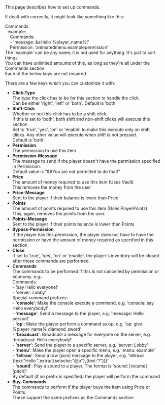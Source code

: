 This page describes how to set up commands.

If dealt with correctly, it might look like something like this:

Commands:<br/>
&nbsp;&nbsp;example:<br/>
&nbsp;&nbsp;&nbsp;&nbsp;Commands:<br/>
&nbsp;&nbsp;&nbsp;&nbsp;- 'message: &aHello %player_name%!'</br>
&nbsp;&nbsp;&nbsp;&nbsp;Permission: 'animatedmenu.examplepermission'<br/>
The 'example' can be any name; it is not used for anything. It's just to sort things<br/>
You can have unlimited amounts of this, as long as they're all under the Commands section<br/>
Each of the below keys are not required

There are a few keys which you can customize it with:
<ul>
  <li>
    <b>Click-Type</b><br/>
    The type the click has to be for this section to handle the click.<br/>
    Can be either 'right', 'left' or 'both'. Default is 'both'
  </li>
  <li>
    <b>Shift-Click</b><br/>
    Whether or not this click has to be a shift click.<br/>
    If this is set to 'both', both shift and non-shift clicks will execute this section.<br/>
    Set to 'true', 'yes', 'on' or 'enable' to make this execute only on shift clicks. Any other value will execute when shift is not pressed.<br/>
    Default is 'both'
  </li>
  <li>
    <b>Permission</b><br/>
    The permission to use this item
  </li>
  <li>
    <b>Permission-Message</b><br/>
    The message to send if the player doesn't have the permission specified in Permission.<br/>
    Default value is "&6You are not permitted to do that!"
  </li>
  <li>
    <b>Price</b><br/>
    The amount of money required to use this item (Uses Vault)<br/>
    This removes the money from the user<br/>
  </li>
  <li>
    <b>Price-Message</b><br/>
    Sent to the player if their balance is lower than Price
  </li>
  <li>
    <b>Points</b><br/>
    The amount of points required to use this item (Uses PlayerPoints)<br/>
    This, again, removes the points from the user.
  </li>
  <li>
    <b>Points-Message</b><br/>
    Sent to the player if their points balance is lower than Points
  </li>
  <li>
    <b>Bypass-Permission</b><br/>
    If the player has this permission, the player does not have to have the permission or have the amount of money required as specified in this section.
  </li>
  <li>
    <b>Close</b><br/>
    If set to 'true', 'yes', 'on' or 'enable', the player's inventory will be closed after these commands are performed.
  </li>
  <li>
    <b>Commands</b><br/>
    The commands to be performed if this is not cancelled by permission or economy.
    e.g.:<br/>
    Commands:<br/>
    - 'say Hello everyone!'<br/>
    - 'server: Lobby'<br/>
    Special command prefixes:<br/>
    - '<b>console</b>': Make the console execute a command, e.g. 'console: say Hello everybody!'<br/>
    - '<b>message</b>': Send a message to the player, e.g. 'message: Hello person!'<br/>
    - '<b>op</b>': Make the player perform a command as op, e.g. 'op: give %player_name% diamond_sword'<br/>
    - '<b>broadcast</b>': Broadcast a message for everyone on the server, e.g. 'broadcast: Hello everybody!'<br/>
    - '<b>server</b>': Send the player to a specific server, e.g. 'server: Lobby'<br/>
    - '<b>menu</b>': Make the player open a specific menu, e.g. 'menu: example'<br/>
    - '<b>tellraw</b>': Send a raw (json) message to the player, e.g. 'tellraw: {text:"Hello ",extra:[{selector:"@p"},{text:"!"}]}'<br/>
    - '<b>sound</b>': Play a sound to a player. The format is 'sound: <name> [volume] [pitch]'<br/>
    By default (if no prefix is specified) the player will perform the command
  </li>
  <li>
    <b>Buy-Commands</b><br/>
    The commands to perform if the player buys the item using Price or Points.<br/>
    These support the same prefixes as the Commands section
  </li>
</ul>
